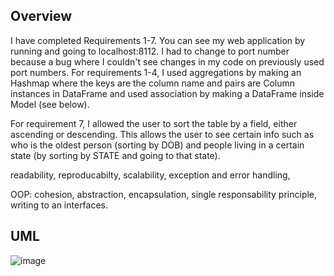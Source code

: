 ## Overview

I have completed Requirements 1-7. You can see my web application by running and going to localhost:8112. I had to change to port number because a bug where I couldn't see changes in my code on previously used port numbers. For requirements 1-4, I used aggregations by making an Hashmap where the keys are the column name and pairs are Column instances in DataFrame and used association by making a DataFrame inside Model (see below).

For requirement 7, I allowed the user to sort the table by a field, either ascending or descending. This allows the user to see certain info such as who is the oldest person (sorting by DOB) and people living in a certain state (by sorting by STATE and going to that state).

readability, reproducabilty, scalability, exception and error handling, 

OOP: cohesion, abstraction, encapsulation, single responsability principle, writing to an interfaces.

## UML

![image](https://github.com/raem-haq/CW-COMP0004JavaWebApp/assets/86297821/7e6e9e0b-8364-4380-9e89-eca67dd2d044)
